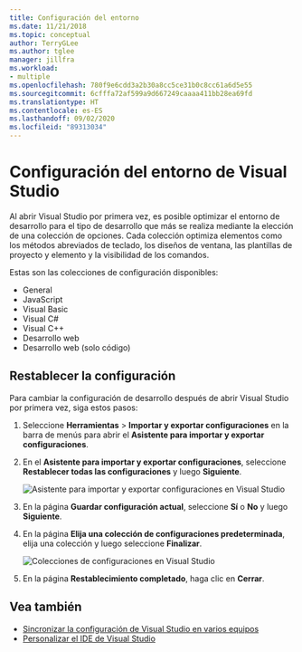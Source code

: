 ```yaml
---
title: Configuración del entorno
ms.date: 11/21/2018
ms.topic: conceptual
author: TerryGLee
ms.author: tglee
manager: jillfra
ms.workload:
- multiple
ms.openlocfilehash: 780f9e6cdd3a2b30a8cc5ce31b0c8cc61a6d5e55
ms.sourcegitcommit: 6cfffa72af599a9d667249caaaa411bb28ea69fd
ms.translationtype: HT
ms.contentlocale: es-ES
ms.lasthandoff: 09/02/2020
ms.locfileid: "89313034"
---
```

# <a name="environment-settings-for-visual-studio"></a>Configuración del entorno de Visual Studio

Al abrir Visual Studio por primera vez, es posible optimizar el entorno de desarrollo para el tipo de desarrollo que más se realiza mediante la elección de una colección de opciones. Cada colección optimiza elementos como los métodos abreviados de teclado, los diseños de ventana, las plantillas de proyecto y elemento y la visibilidad de los comandos.

Estas son las colecciones de configuración disponibles:

- General
- JavaScript
- Visual Basic
- Visual C#
- Visual C++
- Desarrollo web
- Desarrollo web (solo código)

## <a name="reset-settings"></a>Restablecer la configuración

Para cambiar la configuración de desarrollo después de abrir Visual Studio por primera vez, siga estos pasos:

1. Seleccione **Herramientas** > **Importar y exportar configuraciones** en la barra de menús para abrir el **Asistente para importar y exportar configuraciones**.

1. En el **Asistente para importar y exportar configuraciones**, seleccione **Restablecer todas las configuraciones** y luego **Siguiente**.

   ![Asistente para importar y exportar configuraciones en Visual Studio](media/reset-all-settings.png)

1. En la página **Guardar configuración actual**, seleccione **Sí** o **No** y luego **Siguiente**.

1. En la página **Elija una colección de configuraciones predeterminada**, elija una colección y luego seleccione **Finalizar**.

   ![Colecciones de configuraciones en Visual Studio](media/settings-collections.png)

1. En la página **Restablecimiento completado**, haga clic en **Cerrar**.

## <a name="see-also"></a>Vea también

- [Sincronizar la configuración de Visual Studio en varios equipos](synchronized-settings-in-visual-studio.md)
- [Personalizar el IDE de Visual Studio](personalizing-the-visual-studio-ide.md)

